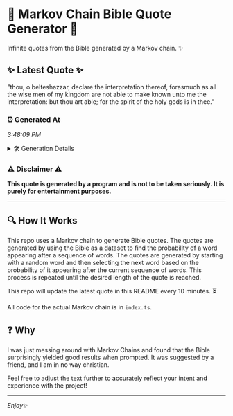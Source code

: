 # 📖 Markov Chain Bible Quote Generator 📖

Infinite quotes from the Bible generated by a Markov chain. ✨

## ✨ Latest Quote ✨
"thou, o belteshazzar, declare the interpretation thereof, forasmuch as all the wise men of my kingdom are not able to make known unto me the interpretation: but thou art able; for the spirit of the holy gods is in thee."

### ⏰ Generated At
*3:48:09 PM*

<details>
    <summary>🛠️ Generation Details</summary>
    <p>
        <strong>🌱 Seed:</strong> thou,<br>
        <strong>🔄 Iterations:</strong> 39<br>
        <strong>📜 Context History:</strong><br>[ thou, ]: o<br>[ thou,, o ]: belteshazzar,<br>[ thou,, o, belteshazzar, ]: declare<br>[ thou,, o, belteshazzar,, declare ]: the<br>[ thou,, o, belteshazzar,, declare, the ]: interpretation<br>[ thou,, o, belteshazzar,, declare, the, interpretation ]: thereof,<br>[ o, belteshazzar,, declare, the, interpretation, thereof, ]: forasmuch<br>[ belteshazzar,, declare, the, interpretation, thereof,, forasmuch ]: as<br>[ declare, the, interpretation, thereof,, forasmuch, as ]: all<br>[ the, interpretation, thereof,, forasmuch, as, all ]: the<br>[ interpretation, thereof,, forasmuch, as, all, the ]: wise<br>[ thereof,, forasmuch, as, all, the, wise ]: men<br>[ forasmuch, as, all, the, wise, men ]: of<br>[ as, all, the, wise, men, of ]: my<br>[ all, the, wise, men, of, my ]: kingdom<br>[ the, wise, men, of, my, kingdom ]: are<br>[ wise, men, of, my, kingdom, are ]: not<br>[ men, of, my, kingdom, are, not ]: able<br>[ of, my, kingdom, are, not, able ]: to<br>[ my, kingdom, are, not, able, to ]: make<br>[ kingdom, are, not, able, to, make ]: known<br>[ are, not, able, to, make, known ]: unto<br>[ not, able, to, make, known, unto ]: me<br>[ able, to, make, known, unto, me ]: the<br>[ to, make, known, unto, me, the ]: interpretation:<br>[ make, known, unto, me, the, interpretation: ]: but<br>[ known, unto, me, the, interpretation:, but ]: thou<br>[ unto, me, the, interpretation:, but, thou ]: art<br>[ me, the, interpretation:, but, thou, art ]: able;<br>[ the, interpretation:, but, thou, art, able; ]: for<br>[ interpretation:, but, thou, art, able;, for ]: the<br>[ but, thou, art, able;, for, the ]: spirit<br>[ thou, art, able;, for, the, spirit ]: of<br>[ art, able;, for, the, spirit, of ]: the<br>[ able;, for, the, spirit, of, the ]: holy<br>[ for, the, spirit, of, the, holy ]: gods<br>[ the, spirit, of, the, holy, gods ]: is<br>[ spirit, of, the, holy, gods, is ]: in<br>[ of, the, holy, gods, is, in ]: thee.<br>
    </p>
</details>

### ⚠️ Disclaimer ⚠️
**This quote is generated by a program and is not to be taken seriously. It is purely for entertainment purposes.**

---

## 🔍 How It Works

This repo uses a Markov chain to generate Bible quotes. The quotes are generated by using the Bible as a dataset to find the probability of a word appearing after a sequence of words. The quotes are generated by starting with a random word and then selecting the next word based on the probability of it appearing after the current sequence of words. This process is repeated until the desired length of the quote is reached.

This repo will update the latest quote in this README every 10 minutes. ⏳

All code for the actual Markov chain is in `index.ts`.

## ❓ Why

I was just messing around with Markov Chains and found that the Bible surprisingly yielded good results when prompted. 
It was suggested by a friend, and I am in no way christian.

Feel free to adjust the text further to accurately reflect your intent and experience with the project!

---

*Enjoy*✨
